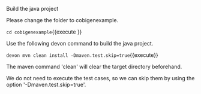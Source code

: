 Build the java project


Please change the folder to cobigenexample.

`cd cobigenexample`{{execute }}
 
Use the following devon command to build the java project.

`devon mvn clean install -Dmaven.test.skip=true`{{execute}}

The maven command 'clean' will clear the target directory beforehand. 

We do not need to execute the test cases, so we can skip them by using the option &#39;-Dmaven.test.skip=true&#39;.

